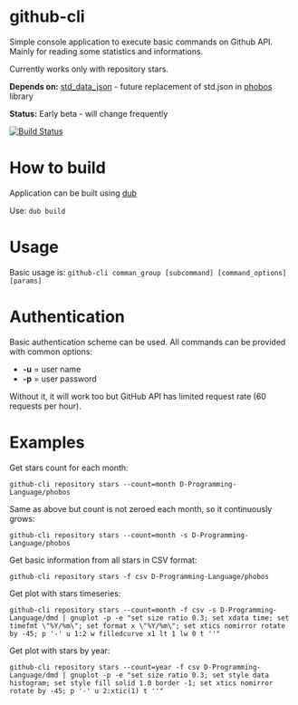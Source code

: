 github-cli
==========
Simple console application to execute basic commands on Github API. Mainly for reading some statistics and informations.

Currently works only with repository stars.

**Depends on:** [std_data_json](https://github.com/s-ludwig/std_data_json) - future replacement of std.json in [phobos](https://github.com/D-Programming-Language/phobos/) library

**Status:** Early beta - will change frequently

[![Build Status](https://travis-ci.org/tchaloupka/github-cli.svg?branch=master)](https://travis-ci.org/tchaloupka/github-cli)

# How to build
Application can be built using [dub](https://github.com/D-Programming-Language/dub)

Use: ```dub build```

# Usage

Basic usage is:
```github-cli comman_group [subcommand] [command_options] [params]```

# Authentication
Basic authentication scheme can be used.
All commands can be provided with common options:
- **-u** = user name
- **-p** = user password

Without it, it will work too but GitHub API has limited request rate (60 requests per hour).

# Examples

Get stars count for each month:
```
github-cli repository stars --count=month D-Programming-Language/phobos
```

Same as above but count is not zeroed each month, so it continuously grows:
```
github-cli repository stars --count=month -s D-Programming-Language/phobos
```

Get basic information from all stars in CSV format:
```
github-cli repository stars -f csv D-Programming-Language/phobos
```
Get plot with stars timeseries:
```
github-cli repository stars --count=month -f csv -s D-Programming-Language/dmd | gnuplot -p -e "set size ratio 0.3; set xdata time; set timefmt \"%Y/%m\"; set format x \"%Y/%m\"; set xtics nomirror rotate by -45; p '-' u 1:2 w filledcurve x1 lt 1 lw 0 t ''"
```

Get plot with stars by year:
```
github-cli repository stars --count=year -f csv D-Programming-Language/dmd | gnuplot -p -e "set size ratio 0.3; set style data histogram; set style fill solid 1.0 border -1; set xtics nomirror rotate by -45; p '-' u 2:xtic(1) t ''"
```
